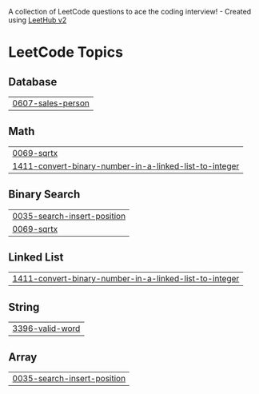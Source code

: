 A collection of LeetCode questions to ace the coding interview! - Created using [LeetHub v2](https://github.com/arunbhardwaj/LeetHub-2.0)
<!---LeetCode Topics Start-->
# LeetCode Topics
## Database
|  |
| ------- |
| [0607-sales-person](https://github.com/Rohitchaubey4922/Leetcode/tree/master/0607-sales-person) |
## Math
|  |
| ------- |
| [0069-sqrtx](https://github.com/Rohitchaubey4922/Leetcode/tree/master/0069-sqrtx) |
| [1411-convert-binary-number-in-a-linked-list-to-integer](https://github.com/Rohitchaubey4922/Leetcode/tree/master/1411-convert-binary-number-in-a-linked-list-to-integer) |
## Binary Search
|  |
| ------- |
| [0035-search-insert-position](https://github.com/Rohitchaubey4922/Leetcode/tree/master/0035-search-insert-position) |
| [0069-sqrtx](https://github.com/Rohitchaubey4922/Leetcode/tree/master/0069-sqrtx) |
## Linked List
|  |
| ------- |
| [1411-convert-binary-number-in-a-linked-list-to-integer](https://github.com/Rohitchaubey4922/Leetcode/tree/master/1411-convert-binary-number-in-a-linked-list-to-integer) |
## String
|  |
| ------- |
| [3396-valid-word](https://github.com/Rohitchaubey4922/Leetcode/tree/master/3396-valid-word) |
## Array
|  |
| ------- |
| [0035-search-insert-position](https://github.com/Rohitchaubey4922/Leetcode/tree/master/0035-search-insert-position) |
<!---LeetCode Topics End-->